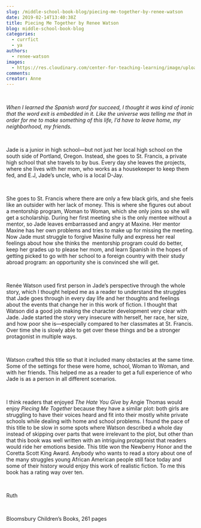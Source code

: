 ```yaml
---
slug: /middle-school-book-blog/piecing-me-together-by-renee-watson
date: 2019-02-14T13:40:38Z
title: Piecing Me Together by Renee Watson
blog: middle-school-book-blog
categories:
  - currfict
  - ya
authors:
  - renee-watson
images:
  - https://res.cloudinary.com/center-for-teaching-learning/image/upload/v1659658834/Piecing-Me.jpg.jpg
comments:
creator: Anne
---
```


<div class="wp-block-image"><figure class="alignleft is-resized"/></div>
<!-- /wp:image --><br /><!-- wp:paragraph -->
<p><em>When
I learned the Spanish word for succeed, I thought it was kind of ironic that
the word exit is embedded in it. Like the universe was telling me that in order
for me to make something of this life, I’d have to leave home, my neighborhood,
my friends.</em></p>
<!-- /wp:paragraph --><br /><!-- wp:paragraph -->
<p>Jade is a junior in high school—but not
just her local high school on the south side of Portland, Oregon. Instead, she
goes to St. Francis, a private high school that she travels to by bus. Every
day she leaves the projects, where she lives with her mom, who works as a
housekeeper to keep them fed, and E.J, Jade’s uncle, who is a local D-Jay. </p>
<!-- /wp:paragraph --><br /><!-- wp:paragraph -->
<p>She goes to St. Francis where there are only a few black girls, and she feels like an outsider with her lack of money. This is where she figures out about a mentorship program, Woman to Woman<em>, </em>which she only joins so she will get a scholarship<em>. </em>During her first meeting she is the only mentee without a mentor, so Jade leaves embarrassed and angry at Maxine. Her mentor Maxine has her own problems and tries to make up for missing the meeting. Now Jade must struggle to forgive Maxine fully and express her real feelings about how she thinks the  mentorship program could do better, keep her grades up to please her mom, and learn Spanish in the hopes of getting picked to go with her school to a foreign country with their study abroad program: an opportunity she is convinced she will get.</p>
<!-- /wp:paragraph --><br /><!-- wp:paragraph -->
<p>Renée Watson used first person in Jade’s perspective through the whole story, which I thought helped me as a reader to understand the struggles that Jade goes through in every day life and her thoughts and feelings about the events that change her in this work of fiction. I thought that Watson did a good job making the character development very clear with Jade. Jade started the story very insecure with herself, her race, her size, and how poor she is—especially compared to her classmates at St. Francis. Over time she is slowly able to get over these things and be a stronger protagonist in multiple ways.</p>
<!-- /wp:paragraph --><br /><!-- wp:paragraph -->
<p>Watson crafted this title so that it included many obstacles at the same time. Some of the settings for these were home, school, Woman to Woman, and with her friends. This helped me as a reader to get a full experience of who Jade is as a person in all different scenarios.</p>
<!-- /wp:paragraph --><br /><!-- wp:paragraph -->
<p>I think readers that enjoyed <em>The Hate You Give </em>by Angie Thomas would enjoy <em>Piecing Me Together</em> because they have a similar plot: both girls are struggling to have their voices heard and fit into their mostly white private schools while dealing with home and school problems. I found the pace of this title to be slow in some spots where Watson described a whole day instead of skipping over parts that were irrelevant to the plot, but other than that this book was well written with an intriguing protagonist that readers would ride her emotions beside. This title won the Newberry Honor and the Coretta Scott King Award. Anybody who wants to read a story about one of the many struggles young African American people still face today and some of their history would enjoy this work of realistic fiction. To me this book has a rating way over ten. </p>
<!-- /wp:paragraph --><br /><!-- wp:paragraph -->
<p>Ruth</p>
<!-- /wp:paragraph --><br /><!-- wp:paragraph -->
<p>Bloomsbury Children’s Books, 261 pages<br/></p>
<!-- /wp:paragraph -->
